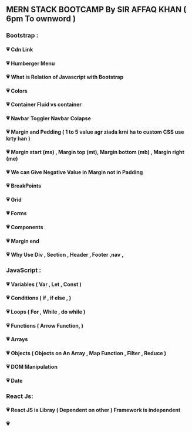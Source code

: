 ﻿## MERN STACK BOOTCAMP By SIR AFFAQ KHAN ( 6pm To ownword )

### Bootstrap :

#### 💗 Cdn Link 
#### 💗 Humberger Menu
#### 💗 What is Relation of Javascript with Bootstrap
#### 💗 Colors
#### 💗 Container Fluid vs container
#### 💗 Navbar Toggler Navbar Colapse
#### 💗 Margin and Pedding ( 1 to 5 value  agr ziada krni ha to custom CSS use krty han )
#### 💗 Margin start (ms) , Margin top (mt), Margin bottom (mb) , Margin right (me)
#### 💗 We can Give Negative Value in Margin not in Padding 
#### 💗 BreakPoints
#### 💗 Grid
#### 💗 Forms
#### 💗 Components
#### 💗 Margin end
#### 💗 Why Use Div , Section , Header , Footer ,nav ,



### JavaScript :

#### 💗 Variables ( Var , Let , Const )
#### 💗 Conditions ( if , if else , )
#### 💗 Loops ( For , While , do while )
#### 💗 Functions ( Arrow Function, )
#### 💗 Arrays 
#### 💗 Objects ( Objects on An Array , Map Function , Filter , Reduce )
#### 💗 DOM Manipulation 
#### 💗 Date



### React Js:
#### 💗 React JS is Libray ( Dependent on other ) Framework is independent
#### 💗 

